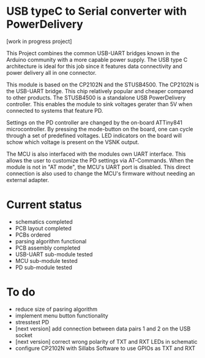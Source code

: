 # USB typeC to Serial converter with PowerDelivery

[work in progress project]

This Project combines the common USB-UART bridges known in the Arduino community with a more capable power supply.
The USB type C architecture is ideal for this job since it features data connectivity and power delivery all in one connector.

This module is based on the CP2102N and the STUSB4500. 
The CP2102N is the USB-UART bridge. This chip relatively popular and cheaper compared to other products.
The STUSB4500 is a standalone USB PowerDelivery controller. This enables the module to sink voltages gerater than 5V when connected to systems that feature PD.

Settings on the PD controller are changed by the on-board ATTiny841 microcontroller.
By pressing the mode-button on the board, one can cycle through a set of predefined voltages.
LED indicators on the board will schow which voltage is present on the VSNK output.

The MCU is also interfaced with the modules own UART interface. This allows the user to customize the PD settings via AT-Commands.
When the module is not in "AT mode", the MCU's UART port is disabled.
This direct connection is also used to change the MCU's firmware without needing an external adapter.

# Current status
- schematics completed
- PCB layout completed
- PCBs ordered
- parsing algorithm functional
- PCB assembly completed
- USB-UART sub-module tested
- MCU sub-module tested
- PD sub-module tested

# To do
- reduce size of pasring algorithm
- implement menu button functionality
- stresstest PD
- [next version] add connection between data pairs 1 and 2 on the USB socket
- [next version] correct wrong polarity of TXT and RXT LEDs in schematic
- configure CP2102N with Sillabs Software to use GPIOs as TXT and RXT
